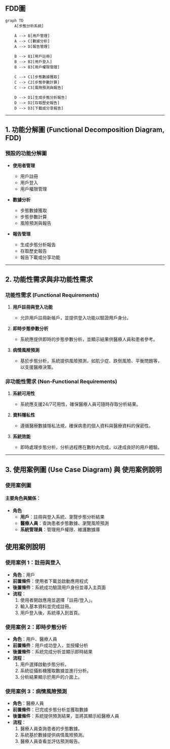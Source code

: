 ## FDD圖
```mermaid
graph TD
    A[步態分析系統]

    A --> B[用戶管理]
    A --> C[數據分析]
    A --> D[報告管理]

    B --> B1[用戶註冊]
    B --> B2[用戶登入]
    B --> B3[用戶權限管理]

    C --> C1[步態數據獲取]
    C --> C2[步態參數計算]
    C --> C3[風險預測與報告]

    D --> D1[生成步態分析報告]
    D --> D2[存取歷史報告]
    D --> D3[下載或分享報告]
```
---

## 1. 功能分解圖 (Functional Decomposition Diagram, FDD)

### 預設的功能分解圖
- **使用者管理**
  - 用戶註冊
  - 用戶登入
  - 用戶權限管理

- **數據分析**
  - 步態數據獲取
  - 步態參數計算
  - 風險預測與報告

- **報告管理**
  - 生成步態分析報告
  - 存取歷史報告
  - 報告下載或分享功能


---

## 2. 功能性需求與非功能性需求

### 功能性需求 (Functional Requirements)
1. **用戶註冊與登入功能**
   - 允許用戶註冊新帳戶，並提供登入功能以驗證用戶身分。

2. **即時步態參數分析**
   - 系統應提供即時的步態參數分析，並顯示結果供醫療人員和患者參考。

3. **病情風險預測**
   - 基於步態分析，系統提供風險預測，如肌少症、跌倒風險、平衡問題等，以支援醫療決策。

### 非功能性需求 (Non-Functional Requirements)
1. **系統可用性**
   - 系統應支援24/7可用性，確保醫療人員可隨時存取分析結果。

2. **資料隱私性**
   - 遵循醫療數據隱私法規，確保病患的個人資料與醫療資料的保密性。

3. **系統效能**
   - 即時處理步態分析，分析過程應在數秒內完成，以達成良好的用戶體驗。


---

## 3. 使用案例圖 (Use Case Diagram) 與 使用案例說明

### 使用案例圖
#### 主要角色與關係：
- **角色**
  - **用戶**：註冊與登入系統、瀏覽步態分析結果
  - **醫療人員**：查詢患者步態數據、瀏覽風險預測
  - **系統管理員**：管理用戶權限、維護數據庫
 
## 使用案例說明

### 使用案例 1：註冊與登入
- **角色**：用戶
- **前置條件**：使用者下載並啟動應用程式
- **後置條件**：系統成功驗證用戶身份並導入主頁面
- **流程**：
  1. 使用者開啟應用並選擇「註冊/登入」。
  2. 輸入基本資料並完成註冊。
  3. 用戶登入後，系統導入到首頁。

### 使用案例 2：即時步態分析
- **角色**：用戶、醫療人員
- **前置條件**：用戶成功登入，並授權分析
- **後置條件**：系統完成分析並顯示即時結果
- **流程**：
  1. 用戶選擇啟動步態分析。
  2. 系統從攝影機獲取數據並進行分析。
  3. 分析結果顯示於用戶的介面上。

### 使用案例 3：病情風險預測
- **角色**：醫療人員
- **前置條件**：已完成步態分析並獲取數據
- **後置條件**：系統提供預測結果，並將其顯示給醫療人員
- **流程**：
  1. 醫療人員查詢患者的步態數據。
  2. 系統基於數據提供病情風險預測。
  3. 醫療人員查看並評估預測報告。

